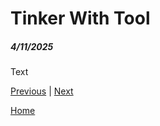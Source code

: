 # Tinker With Tool
##### 4/11/2025

Text

[Previous](entry04.md) | [Next](entry06.md)

[Home](../README.md)
